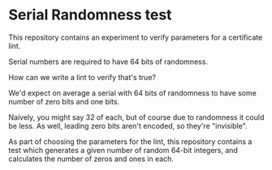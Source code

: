 # Serial Randomness test

This repository contains an experiment to verify parameters for a certificate
lint.

Serial numbers are required to have 64 bits of randomness.

How can we write a lint to verify that's true?

We'd expect on average a serial with 64 bits of randomness to have some number
of zero bits and one bits.

Naively, you might say 32 of each, but of course due to randomness it could be
less. As well, leading zero bits aren't encoded, so they're "invisible".

As part of choosing the parameters for the lint, this repository contains a
test which generates a given number of random 64-bit integers, and calculates
the number of zeros and ones in each.

